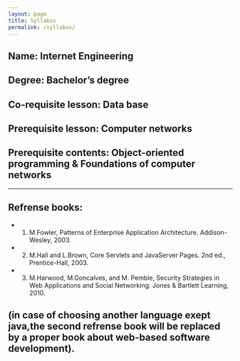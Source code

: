 ```yaml
---
layout: page
title: Syllabus
permalink: /syllabus/
---
```


## Name: Internet Engineering
## Degree: Bachelor’s degree
## Co-requisite lesson: Data base
## Prerequisite lesson: Computer networks
## Prerequisite contents: Object-oriented programming & Foundations of computer networks
---
## Refrense books:
- 1. M.Fowler, Patterns of Enterprise Application Architecture. Addison-Wesley, 2003.
- 2. M.Hall and L.Brown, Core Servlets and JavaServer Pages. 2nd ed., Prentice-Hall, 2003.
- 3. M.Harwood, M.Goncalves, and M. Pemble, Security Strategies in Web Applications and Social Networking. Jones &   Bartlett Learning, 2010.
## (in case of choosing another language exept java,the second refrense book will be replaced by a proper book about        web-based software development). 